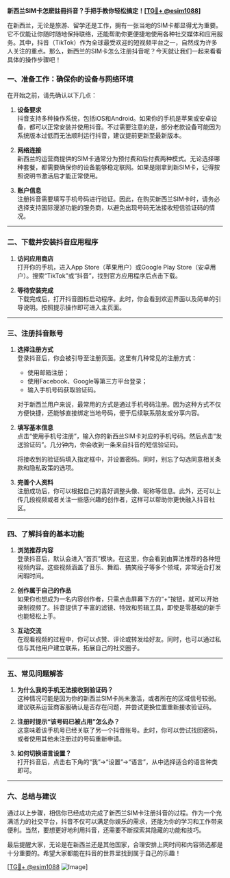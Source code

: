 **新西兰SIM卡怎麽註冊抖音？手把手教你轻松搞定！[[TG💪+ @esim1088](https://t.me/s/esim1088)]**

在新西兰，无论是旅游、留学还是工作，拥有一张当地的SIM卡都显得尤为重要。它不仅能让你随时随地保持联络，还能帮助你更便捷地使用各种社交媒体和应用服务。其中，抖音（TikTok）作为全球最受欢迎的短视频平台之一，自然成为许多人关注的重点。那么，新西兰的SIM卡怎么注册抖音呢？今天就让我们一起来看看具体的操作步骤吧！

### 一、准备工作：确保你的设备与网络环境

在开始之前，请先确认以下几点：

1. **设备要求**  
   抖音支持多种操作系统，包括iOS和Android。如果你的手机是苹果或安卓设备，都可以正常安装并使用抖音。不过需要注意的是，部分老款设备可能因为系统版本过低而无法顺利运行抖音，建议提前更新至最新版本。

2. **网络连接**  
   新西兰的运营商提供的SIM卡通常分为预付费和后付费两种模式。无论选择哪种套餐，都需要确保你的设备能够稳定联网。如果是刚拿到新SIM卡，记得按照说明书激活后才能正常使用。

3. **账户信息**  
   注册抖音需要填写手机号码进行验证。因此，在购买新西兰SIM卡时，请务必选择支持国际漫游功能的服务商，以避免出现号码无法接收短信验证码的情况。

---

### 二、下载并安装抖音应用程序

1. **访问应用商店**  
   打开你的手机，进入App Store（苹果用户）或Google Play Store（安卓用户）。搜索“TikTok”或“抖音”，找到官方应用程序后点击下载。

2. **等待安装完成**  
   下载完成后，打开抖音图标启动程序。此时，你会看到欢迎界面以及简单的引导说明。按照提示操作即可进入主页面。

---

### 三、注册抖音账号

1. **选择注册方式**  
   登录抖音后，你会被引导至注册页面。这里有几种常见的注册方式：
   - 使用邮箱注册；
   - 使用Facebook、Google等第三方平台登录；
   - 输入手机号码获取验证码。

   对于新西兰用户来说，最常用的方式是通过手机号码注册。因为这种方式不仅方便快捷，还能够直接绑定当地号码，便于后续联系朋友或分享内容。

2. **填写基本信息**  
   点击“使用手机号注册”，输入你的新西兰SIM卡对应的手机号码。然后点击“发送验证码”。几分钟内，你会收到一条来自抖音的短信验证码。

   将接收到的验证码填入指定框中，并设置密码。同时，别忘了勾选同意相关条款和隐私政策的选项。

3. **完善个人资料**  
   注册成功后，你可以根据自己的喜好调整头像、昵称等信息。此外，还可以上传几段视频或者关注一些感兴趣的创作者，这样可以帮助你更快融入抖音社区。

---

### 四、了解抖音的基本功能

1. **浏览推荐内容**  
   登录抖音后，默认会进入“首页”模块。在这里，你会看到由算法推荐的各种短视频内容。这些视频涵盖了音乐、舞蹈、搞笑段子等多个领域，非常适合打发闲暇时间。

2. **创作属于自己的作品**  
   如果你也想成为一名内容创作者，只需点击屏幕下方的“+”按钮，就可以开始录制视频了。抖音提供了丰富的滤镜、特效和剪辑工具，即使是零基础的新手也能轻松上手。

3. **互动交流**  
   在观看视频的过程中，你可以点赞、评论或转发给好友。同时，也可以通过私信与其他用户建立联系，拓展自己的社交圈子。

---

### 五、常见问题解答

1. **为什么我的手机无法接收到验证码？**  
   这种情况可能是因为你的新西兰SIM卡尚未激活，或者所在的区域信号较弱。建议联系运营商客服确认是否存在问题，并尝试更换位置重新接收验证码。

2. **注册时提示“该号码已被占用”怎么办？**  
   这意味着该手机号已经关联了另一个抖音账号。此时，你可以尝试找回密码，或者使用其他未注册过的号码重新申请。

3. **如何切换语言设置？**  
   打开抖音后，点击右下角的“我”→“设置”→“语言”，从中选择适合的语言种类即可。

---

### 六、总结与建议

通过以上步骤，相信你已经成功完成了新西兰SIM卡注册抖音的过程。作为一个充满活力的社交平台，抖音不仅可以满足你娱乐的需求，还能为你的学习和工作带来便利。当然，要想更好地利用抖音，还需要不断探索其隐藏的功能和技巧。

最后提醒大家，无论是在新西兰还是其他国家，合理安排上网时间和内容筛选都是十分重要的。希望大家都能在抖音的世界里找到属于自己的乐趣！

[[TG💪+ @esim1088](https://t.me/s/esim1088) ![Image](https://i.postimg.cc/4NQfJmqS/Snipaste-2025-05-13-00-14-12.png)]